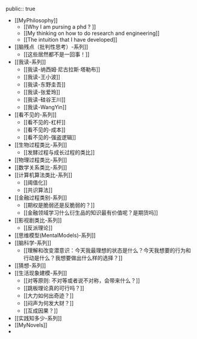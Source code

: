 public:: true

- [[MyPhilosophy]]
	- [[Why I am pursing a phd ? ]]
	- [[My thinking on how to do research and engineering]]
	- [[The intuition that I have developed]]
- [[脑残点（批判性思考）-系列]]
	- [[这些居然都不是一回事！]]
- [[我读-系列]]
	- [[我读-纳西姆·尼古拉斯·塔勒布]]
	- [[我读-王小波]]
	- [[我读-东野圭吾]]
	- [[我读-张爱玲]]
	- [[我读-硅谷王川]]
	- [[我读-WangYin]]
- [[看不见的-系列]]
	- [[看不见的-杠杆]]
	- [[看不见的-成本]]
	- [[看不见的-强盗逻辑]]
- [[生物过程类比-系列]]
	- [[发酵过程与成长过程的类比]]
- [[物理过程类比-系列]]
- [[数学关系类比-系列]]
- [[计算机算法类比-系列]]
	- [[阈值化]]
	- [[共识算法]]
- [[金融过程类别-系列]]
	- [[期权是脆弱还是反脆弱的？]]
	- [[金融领域学习什么衍生品的知识最有价值呢？是期货吗]]
- [[影视剧类比-系列]]
	- [[反派理论]]
- [[思维模型(MentalModels)-系列]]
- [[脑科学-系列]]
	- [[理解和改变潜意识：今天我最理想的状态是什么？今天我想要的行为和行动是什么？我想要做出什么样的选择？]]
- [[猜想-系列]]
- [[生活现象建模-系列]]
	- [[对等原则: 不对等或者说不对称，会带来什么？]]
	- [[跳板理论真的可行吗？]]
	- [[大力如何出奇迹？]]
	- [[闷声为何发大财？]]
	- [[互成因果？]]
- [[实践知多少-系列]]
- [[MyNovels]]
-